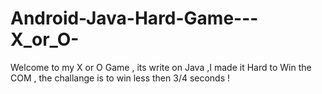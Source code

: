 # Android-Java-Hard-Game---X_or_O-
Welcome to my X or O Game , 
its write on Java ,I made it Hard to Win the COM , 
the challange is to win less then 3/4 seconds !


